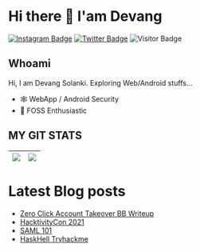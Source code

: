 # Hi there 👋 I'am Devang 


[![Instagram Badge](https://img.shields.io/badge/-devangsolanki_-purple?style=plastic-square&logo=instagram&logoColor=white&link=https://instagram.com/devangsolanki_/)](https://instagram.com/devangsolanki_)
[![Twitter Badge](https://img.shields.io/badge/-devangsolankii-blue?style=plastic-square&logo=twitter&logoColor=white&link=https://www.twitter.com/devangsolankii)](https://www.twitter.com/devangsolankii)
![Visitor Badge](https://visitor-badge.laobi.icu/badge?page_id=Devang-Solanki)


## Whoami

Hi, I am Devang Solanki. Exploring Web/Android stuffs...

- 🕸️ WebApp / Android Security
- 🔭 FOSS Enthusiastic



## MY GIT STATS
<img src="https://github-readme-stats.vercel.app/api?username=Devang-Solanki&&show_icons=true&count_private=true"/>|<img src="https://github-readme-streak-stats.herokuapp.com/?user=Devang-Solanki"/>|
|---|---|

# Latest Blog posts
<!-- BLOG-POST-LIST:START -->
- [Zero Click Account Takeover BB Writeup](https://devang-solanki.github.io/others/0_c_account_takeover)
- [HacktivityCon 2021](https://devang-solanki.github.io/others/hacktivityCon)
- [SAML 101](https://devang-solanki.github.io/others/SAML)
- [HaskHell Tryhackme](https://devang-solanki.github.io/tryhackme/haskhell)
<!-- BLOG-POST-LIST:END -->

	
